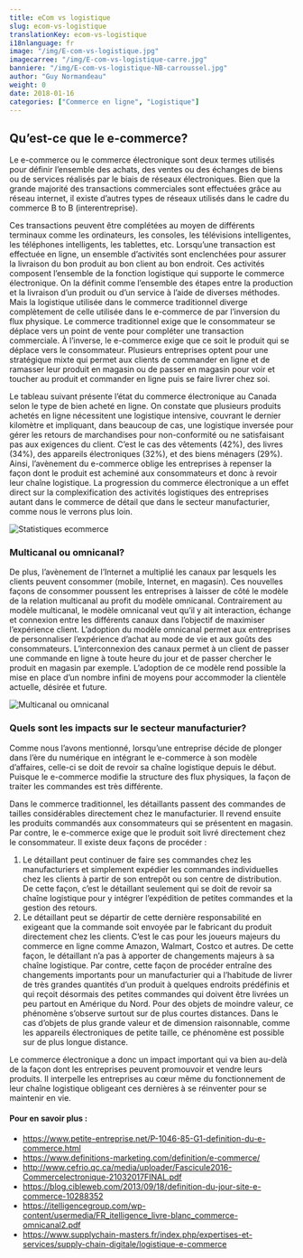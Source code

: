 ```yaml
---
title: eCom vs logistique
slug: ecom-vs-logistique
translationKey: ecom-vs-logistique
i18nlanguage: fr
image: "/img/E-com-vs-logistique.jpg"
imagecarree: "/img/E-com-vs-logistique-carre.jpg"
banniere: "/img/E-com-vs-logistique-NB-carroussel.jpg"
author: "Guy Normandeau" 
weight: 0
date: 2018-01-16
categories: ["Commerce en ligne", "Logistique"]
---
```


## Qu’est-ce que le e-commerce?

Le e-commerce ou le commerce électronique sont deux termes utilisés pour définir l’ensemble des achats, des ventes ou des échanges de biens ou de services réalisés par le biais de réseaux électroniques. Bien que la grande majorité des transactions commerciales sont effectuées grâce au réseau internet, il existe d’autres types de réseaux utilisés dans le cadre du commerce B to B (interentreprise). 

Ces transactions peuvent être complétées au moyen de différents terminaux comme les ordinateurs, les consoles, les télévisions intelligentes, les téléphones intelligents, les tablettes, etc. Lorsqu’une transaction est effectuée en ligne, un ensemble d’activités sont enclenchées pour assurer la livraison du bon produit au bon client au bon endroit.  Ces activités composent l’ensemble de la fonction logistique qui supporte le commerce électronique.  On la définit comme l’ensemble des étapes entre la production et la livraison d’un produit ou d’un service à l’aide de diverses méthodes. Mais la logistique utilisée dans le commerce traditionnel diverge complètement de celle utilisée dans le e-commerce de par l’inversion du flux physique. Le commerce traditionnel exige que le consommateur se déplace vers un point de vente pour compléter une transaction commerciale. À l’inverse, le e-commerce exige que ce soit le produit qui se déplace vers le consommateur.  Plusieurs entreprises optent pour une stratégique mixte qui permet aux clients de commander en ligne et de ramasser leur produit en magasin ou de passer en magasin pour voir et toucher au produit et commander en ligne puis se faire livrer chez soi.

Le tableau suivant présente l’état du commerce électronique au Canada selon le type de bien acheté en ligne.  On constate que plusieurs produits achetés en ligne nécessitent une logistique intensive, couvrant le dernier kilomètre et impliquant, dans beaucoup de cas, une logistique inversée pour gérer les retours de marchandises pour non-conformité ou ne satisfaisant pas aux exigences du client.  C’est le cas des vêtements (42%), des livres (34%), des appareils électroniques (32%), et des biens ménagers (29%).  Ainsi, l’avènement du e-commerce oblige les entreprises à repenser la façon dont le produit est acheminé aux consommateurs et donc à revoir leur chaîne logistique.  La progression du commerce électronique a un effet direct sur la complexification des activités logistiques des entreprises autant dans le commerce de détail que dans le secteur manufacturier, comme nous le verrons plus loin.

![Statistiques ecommerce](/img/ecommerce-vs-logistique1.png "Statistiques ecommerce")

### Multicanal ou omnicanal?

De plus, l’avènement de l’Internet a multiplié les canaux par lesquels les clients peuvent consommer (mobile, Internet, en magasin). Ces nouvelles façons de consommer poussent les entreprises à laisser de côté le modèle de la relation multicanal au profit du modèle omnicanal. Contrairement au modèle multicanal, le modèle omnicanal veut qu’il y ait interaction, échange et connexion entre les différents canaux dans l’objectif de maximiser l’expérience client. L’adoption du modèle omnicanal permet aux entreprises de personnaliser l’expérience d’achat au mode de vie et aux goûts des consommateurs. L’interconnexion des canaux permet à un client de passer une commande en ligne à toute heure du jour et de passer chercher le produit en magasin par exemple. L’adoption de ce modèle rend possible la mise en place d’un nombre infini de moyens pour accommoder la clientèle actuelle, désirée et future.

![Multicanal ou omnicanal](/img/ecommerce-vs-logistique2.png "Multicanal ou omnicanal")

### Quels sont les impacts sur le secteur manufacturier? 

Comme nous l’avons mentionné, lorsqu’une entreprise décide de plonger dans l’ère du numérique en intégrant le e-commerce à son modèle d’affaires, celle-ci se doit de revoir sa chaîne logistique depuis le début. Puisque le e-commerce modifie la structure des flux physiques, la façon de traiter les commandes est très différente. 

Dans le commerce traditionnel, les détaillants passent des commandes de tailles considérables directement chez le manufacturier. Il revend ensuite les produits commandés aux consommateurs qui se présentent en magasin. Par contre, le e-commerce exige que le produit soit livré directement chez le consommateur. Il existe deux façons de procéder : 

1. Le détaillant peut continuer de faire ses commandes chez les manufacturiers et simplement expédier les commandes individuelles chez les clients à partir de son entrepôt ou son centre de distribution. De cette façon, c’est le détaillant seulement qui se doit de revoir sa chaîne logistique pour y intégrer l’expédition de petites commandes et la gestion des retours.
2. Le détaillant peut se départir de cette dernière responsabilité en exigeant que la commande soit envoyée par le fabricant du produit directement chez les clients. C’est le cas pour les joueurs majeurs du commerce en ligne comme Amazon, Walmart, Costco et autres.  De cette façon, le détaillant n’a pas à apporter de changements majeurs à sa chaîne logistique. Par contre, cette façon de procéder entraîne des changements importants pour un manufacturier qui a l’habitude de livrer de très grandes quantités d’un produit à quelques endroits prédéfinis et qui reçoit désormais des petites commandes qui doivent être livrées un peu partout en Amérique du Nord. Pour des objets de moindre valeur, ce phénomène s’observe surtout sur de plus courtes distances.  Dans le cas d’objets de plus grande valeur et de dimension raisonnable, comme les appareils électroniques de petite taille, ce phénomène est possible sur de plus longue distance.

Le commerce électronique a donc un impact important qui va bien au-delà de la façon dont les entreprises peuvent promouvoir et vendre leurs produits.  Il interpelle les entreprises au cœur même du fonctionnement de leur chaîne logistique obligeant ces dernières à se réinventer pour se maintenir en vie. 

#### Pour en savoir plus : 

- https://www.petite-entreprise.net/P-1046-85-G1-definition-du-e-commerce.html 
- https://www.definitions-marketing.com/definition/e-commerce/
- http://www.cefrio.qc.ca/media/uploader/Fascicule2016-Commercelectronique-21032017FINAL.pdf
- https://blog.cibleweb.com/2013/09/18/definition-du-jour-site-e-commerce-10288352
- https://itelligencegroup.com/wp-content/usermedia/FR_itelligence_livre-blanc_commerce-omnicanal2.pdf
- https://www.supplychain-masters.fr/index.php/expertises-et-services/supply-chain-digitale/logistique-e-commerce